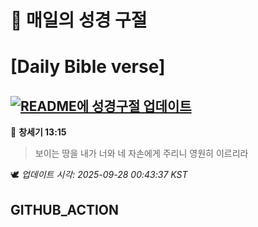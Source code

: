 # 🙏 매일의 성경 구절
# [Daily Bible verse]
## [![README에 성경구절 업데이트](https://github.com/DONGSUKA/first_test/actions/workflows/update-readme-bible.yml/badge.svg)](https://github.com/DONGSUKA/first_test/actions/workflows/update-readme-bible.yml)
<!-- START_BIBLE_VERSE -->
📖 **창세기 13:15**
> 보이는 땅을 내가 너와 네 자손에게 주리니 영원히 이르리라

🕊️ _업데이트 시각: 2025-09-28 00:43:37 KST_
  <!-- END_BIBLE_VERSE -->
## GITHUB_ACTION
